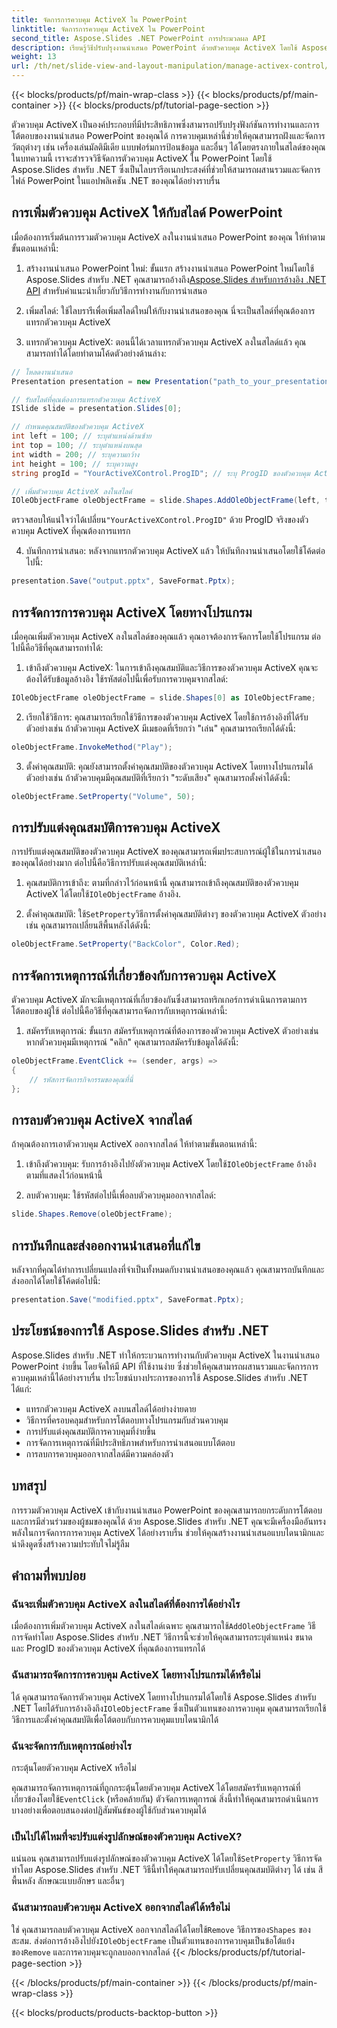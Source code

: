 ```yaml
---
title: จัดการการควบคุม ActiveX ใน PowerPoint
linktitle: จัดการการควบคุม ActiveX ใน PowerPoint
second_title: Aspose.Slides .NET PowerPoint การประมวลผล API
description: เรียนรู้วิธีปรับปรุงงานนำเสนอ PowerPoint ด้วยตัวควบคุม ActiveX โดยใช้ Aspose.Slides สำหรับ .NET คำแนะนำทีละขั้นตอนของเราครอบคลุมถึงการแทรก การจัดการ การปรับแต่ง การจัดการเหตุการณ์ และอื่นๆ
weight: 13
url: /th/net/slide-view-and-layout-manipulation/manage-activex-control/
---
```


{{< blocks/products/pf/main-wrap-class >}}
{{< blocks/products/pf/main-container >}}
{{< blocks/products/pf/tutorial-page-section >}}

ตัวควบคุม ActiveX เป็นองค์ประกอบที่มีประสิทธิภาพซึ่งสามารถปรับปรุงฟังก์ชันการทำงานและการโต้ตอบของงานนำเสนอ PowerPoint ของคุณได้ การควบคุมเหล่านี้ช่วยให้คุณสามารถฝังและจัดการวัตถุต่างๆ เช่น เครื่องเล่นมัลติมีเดีย แบบฟอร์มการป้อนข้อมูล และอื่นๆ ได้โดยตรงภายในสไลด์ของคุณ ในบทความนี้ เราจะสำรวจวิธีจัดการตัวควบคุม ActiveX ใน PowerPoint โดยใช้ Aspose.Slides สำหรับ .NET ซึ่งเป็นไลบรารีอเนกประสงค์ที่ช่วยให้สามารถผสานรวมและจัดการไฟล์ PowerPoint ในแอปพลิเคชัน .NET ของคุณได้อย่างราบรื่น

## การเพิ่มตัวควบคุม ActiveX ให้กับสไลด์ PowerPoint

เมื่อต้องการเริ่มต้นการรวมตัวควบคุม ActiveX ลงในงานนำเสนอ PowerPoint ของคุณ ให้ทำตามขั้นตอนเหล่านี้:

1.  สร้างงานนำเสนอ PowerPoint ใหม่: ขั้นแรก สร้างงานนำเสนอ PowerPoint ใหม่โดยใช้ Aspose.Slides สำหรับ .NET คุณสามารถอ้างถึง[Aspose.Slides สำหรับการอ้างอิง .NET API](https://reference.aspose.com/slides/net/) สำหรับคำแนะนำเกี่ยวกับวิธีการทำงานกับการนำเสนอ

2. เพิ่มสไลด์: ใช้ไลบรารีเพื่อเพิ่มสไลด์ใหม่ให้กับงานนำเสนอของคุณ นี่จะเป็นสไลด์ที่คุณต้องการแทรกตัวควบคุม ActiveX

3. แทรกตัวควบคุม ActiveX: ตอนนี้ได้เวลาแทรกตัวควบคุม ActiveX ลงในสไลด์แล้ว คุณสามารถทำได้โดยทำตามโค้ดตัวอย่างด้านล่าง:

```csharp
// โหลดงานนำเสนอ
Presentation presentation = new Presentation("path_to_your_presentation.pptx");

// รับสไลด์ที่คุณต้องการแทรกตัวควบคุม ActiveX
ISlide slide = presentation.Slides[0];

// กำหนดคุณสมบัติของตัวควบคุม ActiveX
int left = 100; // ระบุตำแหน่งด้านซ้าย
int top = 100; // ระบุตำแหน่งบนสุด
int width = 200; // ระบุความกว้าง
int height = 100; // ระบุความสูง
string progId = "YourActiveXControl.ProgID"; // ระบุ ProgID ของตัวควบคุม ActiveX

// เพิ่มตัวควบคุม ActiveX ลงในสไลด์
IOleObjectFrame oleObjectFrame = slide.Shapes.AddOleObjectFrame(left, top, width, height, progId);
```

 ตรวจสอบให้แน่ใจว่าได้เปลี่ยน`"YourActiveXControl.ProgID"` ด้วย ProgID จริงของตัวควบคุม ActiveX ที่คุณต้องการแทรก

4. บันทึกการนำเสนอ: หลังจากแทรกตัวควบคุม ActiveX แล้ว ให้บันทึกงานนำเสนอโดยใช้โค้ดต่อไปนี้:

```csharp
presentation.Save("output.pptx", SaveFormat.Pptx);
```

## การจัดการการควบคุม ActiveX โดยทางโปรแกรม

เมื่อคุณเพิ่มตัวควบคุม ActiveX ลงในสไลด์ของคุณแล้ว คุณอาจต้องการจัดการโดยใช้โปรแกรม ต่อไปนี้คือวิธีที่คุณสามารถทำได้:

1. เข้าถึงตัวควบคุม ActiveX: ในการเข้าถึงคุณสมบัติและวิธีการของตัวควบคุม ActiveX คุณจะต้องได้รับข้อมูลอ้างอิง ใช้รหัสต่อไปนี้เพื่อรับการควบคุมจากสไลด์:

```csharp
IOleObjectFrame oleObjectFrame = slide.Shapes[0] as IOleObjectFrame;
```

2. เรียกใช้วิธีการ: คุณสามารถเรียกใช้วิธีการของตัวควบคุม ActiveX โดยใช้การอ้างอิงที่ได้รับ ตัวอย่างเช่น ถ้าตัวควบคุม ActiveX มีเมธอดที่เรียกว่า "เล่น" คุณสามารถเรียกได้ดังนี้:

```csharp
oleObjectFrame.InvokeMethod("Play");
```

3. ตั้งค่าคุณสมบัติ: คุณยังสามารถตั้งค่าคุณสมบัติของตัวควบคุม ActiveX โดยทางโปรแกรมได้ ตัวอย่างเช่น ถ้าตัวควบคุมมีคุณสมบัติที่เรียกว่า "ระดับเสียง" คุณสามารถตั้งค่าได้ดังนี้:

```csharp
oleObjectFrame.SetProperty("Volume", 50);
```

## การปรับแต่งคุณสมบัติการควบคุม ActiveX

การปรับแต่งคุณสมบัติของตัวควบคุม ActiveX ของคุณสามารถเพิ่มประสบการณ์ผู้ใช้ในการนำเสนอของคุณได้อย่างมาก ต่อไปนี้คือวิธีการปรับแต่งคุณสมบัติเหล่านี้:

1.  คุณสมบัติการเข้าถึง: ตามที่กล่าวไว้ก่อนหน้านี้ คุณสามารถเข้าถึงคุณสมบัติของตัวควบคุม ActiveX ได้โดยใช้`IOleObjectFrame` อ้างอิง.

2.  ตั้งค่าคุณสมบัติ: ใช้`SetProperty`วิธีการตั้งค่าคุณสมบัติต่างๆ ของตัวควบคุม ActiveX ตัวอย่างเช่น คุณสามารถเปลี่ยนสีพื้นหลังได้ดังนี้:

```csharp
oleObjectFrame.SetProperty("BackColor", Color.Red);
```

## การจัดการเหตุการณ์ที่เกี่ยวข้องกับการควบคุม ActiveX

ตัวควบคุม ActiveX มักจะมีเหตุการณ์ที่เกี่ยวข้องกันซึ่งสามารถทริกเกอร์การดำเนินการตามการโต้ตอบของผู้ใช้ ต่อไปนี้คือวิธีที่คุณสามารถจัดการกับเหตุการณ์เหล่านี้:

1. สมัครรับเหตุการณ์: ขั้นแรก สมัครรับเหตุการณ์ที่ต้องการของตัวควบคุม ActiveX ตัวอย่างเช่น หากตัวควบคุมมีเหตุการณ์ "คลิก" คุณสามารถสมัครรับข้อมูลได้ดังนี้:

```csharp
oleObjectFrame.EventClick += (sender, args) =>
{
    // รหัสการจัดการกิจกรรมของคุณที่นี่
};
```

## การลบตัวควบคุม ActiveX จากสไลด์

ถ้าคุณต้องการเอาตัวควบคุม ActiveX ออกจากสไลด์ ให้ทำตามขั้นตอนเหล่านี้:

1.  เข้าถึงตัวควบคุม: รับการอ้างอิงไปยังตัวควบคุม ActiveX โดยใช้`IOleObjectFrame` อ้างอิงตามที่แสดงไว้ก่อนหน้านี้

2. ลบตัวควบคุม: ใช้รหัสต่อไปนี้เพื่อลบตัวควบคุมออกจากสไลด์:

```csharp
slide.Shapes.Remove(oleObjectFrame);
```

## การบันทึกและส่งออกงานนำเสนอที่แก้ไข

หลังจากที่คุณได้ทำการเปลี่ยนแปลงที่จำเป็นทั้งหมดกับงานนำเสนอของคุณแล้ว คุณสามารถบันทึกและส่งออกได้โดยใช้โค้ดต่อไปนี้:

```csharp
presentation.Save("modified.pptx", SaveFormat.Pptx);
```

## ประโยชน์ของการใช้ Aspose.Slides สำหรับ .NET

Aspose.Slides สำหรับ .NET ทำให้กระบวนการทำงานกับตัวควบคุม ActiveX ในงานนำเสนอ PowerPoint ง่ายขึ้น โดยจัดให้มี API ที่ใช้งานง่าย ซึ่งช่วยให้คุณสามารถผสานรวมและจัดการการควบคุมเหล่านี้ได้อย่างราบรื่น ประโยชน์บางประการของการใช้ Aspose.Slides สำหรับ .NET ได้แก่:

- แทรกตัวควบคุม ActiveX ลงบนสไลด์ได้อย่างง่ายดาย
- วิธีการที่ครอบคลุมสำหรับการโต้ตอบทางโปรแกรมกับส่วนควบคุม
- การปรับแต่งคุณสมบัติการควบคุมที่ง่ายขึ้น
- การจัดการเหตุการณ์ที่มีประสิทธิภาพสำหรับการนำเสนอแบบโต้ตอบ
- การลบการควบคุมออกจากสไลด์มีความคล่องตัว

## บทสรุป

การรวมตัวควบคุม ActiveX เข้ากับงานนำเสนอ PowerPoint ของคุณสามารถยกระดับการโต้ตอบและการมีส่วนร่วมของผู้ชมของคุณได้ ด้วย Aspose.Slides สำหรับ .NET คุณจะมีเครื่องมืออันทรงพลังในการจัดการการควบคุม ActiveX ได้อย่างราบรื่น ช่วยให้คุณสร้างงานนำเสนอแบบไดนามิกและน่าดึงดูดซึ่งสร้างความประทับใจไม่รู้ลืม

## คำถามที่พบบ่อย

### ฉันจะเพิ่มตัวควบคุม ActiveX ลงในสไลด์ที่ต้องการได้อย่างไร

 เมื่อต้องการเพิ่มตัวควบคุม ActiveX ลงในสไลด์เฉพาะ คุณสามารถใช้`AddOleObjectFrame` วิธีการจัดทำโดย Aspose.Slides สำหรับ .NET วิธีการนี้จะช่วยให้คุณสามารถระบุตำแหน่ง ขนาด และ ProgID ของตัวควบคุม ActiveX ที่คุณต้องการแทรกได้

### ฉันสามารถจัดการการควบคุม ActiveX โดยทางโปรแกรมได้หรือไม่

 ได้ คุณสามารถจัดการตัวควบคุม ActiveX โดยทางโปรแกรมได้โดยใช้ Aspose.Slides สำหรับ .NET โดยได้รับการอ้างอิงถึง`IOleObjectFrame` ซึ่งเป็นตัวแทนของการควบคุม คุณสามารถเรียกใช้วิธีการและตั้งค่าคุณสมบัติเพื่อโต้ตอบกับการควบคุมแบบไดนามิกได้

### ฉันจะจัดการกับเหตุการณ์อย่างไร

 กระตุ้นโดยตัวควบคุม ActiveX หรือไม่

คุณสามารถจัดการเหตุการณ์ที่ถูกกระตุ้นโดยตัวควบคุม ActiveX ได้โดยสมัครรับเหตุการณ์ที่เกี่ยวข้องโดยใช้`EventClick` (หรือคล้ายกัน) ตัวจัดการเหตุการณ์ สิ่งนี้ทำให้คุณสามารถดำเนินการบางอย่างเพื่อตอบสนองต่อปฏิสัมพันธ์ของผู้ใช้กับส่วนควบคุมได้

### เป็นไปได้ไหมที่จะปรับแต่งรูปลักษณ์ของตัวควบคุม ActiveX?

 แน่นอน คุณสามารถปรับแต่งรูปลักษณ์ของตัวควบคุม ActiveX ได้โดยใช้`SetProperty` วิธีการจัดทำโดย Aspose.Slides สำหรับ .NET วิธีนี้ทำให้คุณสามารถปรับเปลี่ยนคุณสมบัติต่างๆ ได้ เช่น สีพื้นหลัง ลักษณะแบบอักษร และอื่นๆ

### ฉันสามารถลบตัวควบคุม ActiveX ออกจากสไลด์ได้หรือไม่

 ใช่ คุณสามารถลบตัวควบคุม ActiveX ออกจากสไลด์ได้โดยใช้`Remove` วิธีการของ`Shapes` ของสะสม. ส่งต่อการอ้างอิงไปยัง`IOleObjectFrame` เป็นตัวแทนของการควบคุมเป็นข้อโต้แย้งของ`Remove` และการควบคุมจะถูกลบออกจากสไลด์
{{< /blocks/products/pf/tutorial-page-section >}}

{{< /blocks/products/pf/main-container >}}
{{< /blocks/products/pf/main-wrap-class >}}

{{< blocks/products/products-backtop-button >}}
